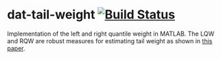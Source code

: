 # dat-tail-weight [![Build Status](https://travis-ci.org/cmccomb/dat-tail-weight.svg?branch=master)](https://travis-ci.org/cmccomb/dat-tail-weight)
Implementation of the left and right quantile weight in MATLAB. The LQW and RQW are robust measures for estimating tail weight as shown in [this paper](http://dx.doi.org/10.1016/j.csda.2004.09.012).
